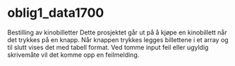 # oblig1_data1700

Bestilling av kinobilletter
Dette prosjektet går ut på å kjøpe en kinobillett når det trykkes på en knapp. Når knappen trykkes legges billettene i et array og til slutt vises det med tabell format. 
Ved tomme input feil eller ugyldig skrivemåte vil det komme opp en feilmelding. 
